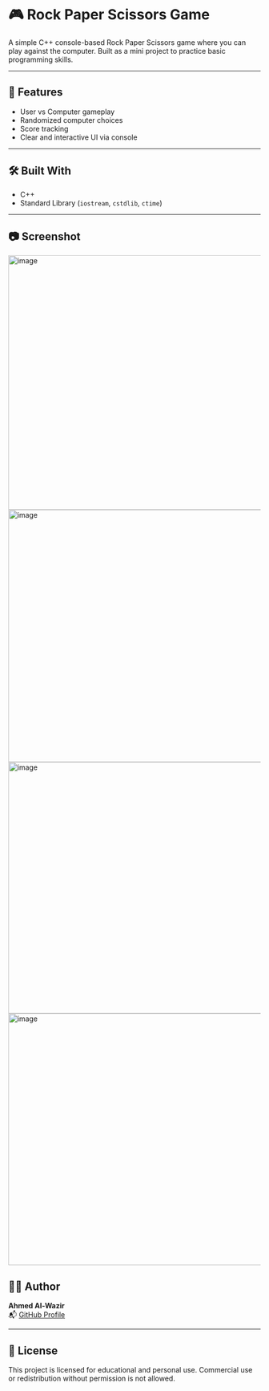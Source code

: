 # 🎮 Rock Paper Scissors Game

A simple C++ console-based Rock Paper Scissors game where you can play against the computer. Built as a mini project to practice basic programming skills.

---

## 🚀 Features

- User vs Computer gameplay
- Randomized computer choices
- Score tracking
- Clear and interactive UI via console

---

## 🛠️ Built With

- C++
- Standard Library (`iostream`, `cstdlib`, `ctime`)

---

## 📷 Screenshot

<img width="958" height="507" alt="image" src="https://github.com/user-attachments/assets/4d2431d7-0d72-4d53-bd01-b038aa499243" />

<img width="965" height="503" alt="image" src="https://github.com/user-attachments/assets/474d22e0-4119-4691-b2c0-1bfb348cb8c4" />

<img width="963" height="501" alt="image" src="https://github.com/user-attachments/assets/0b069ec7-e696-47c2-99c5-401a4629b77e" />

<img width="957" height="502" alt="image" src="https://github.com/user-attachments/assets/2014a9d1-1d35-4f59-9adf-35cf7400a2b7" />


## 👨‍💻 Author

**Ahmed Al-Wazir**  
📬 [GitHub Profile](https://github.com/DEADCODE0O)

---

## 📜 License

This project is licensed for educational and personal use. Commercial use or redistribution without permission is not allowed.
